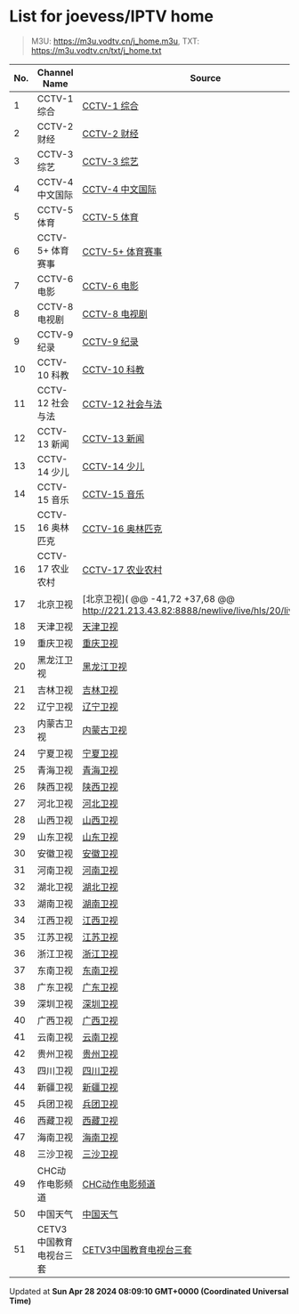 # List for **joevess/IPTV home**

> M3U: <https://m3u.vodtv.cn/j_home.m3u>, TXT: <https://m3u.vodtv.cn/txt/j_home.txt>

| No.  | Channel Name | Source |
| --- | ------------ | --- |
| 1 | CCTV-1 综合 | [CCTV-1 综合](http://39.134.24.162/dbiptv.sn.chinamobile.com/PLTV/88888890/224/3221225804/index.m3u8) |
| 2 | CCTV-2 财经 | [CCTV-2 财经](http://39.134.24.162/dbiptv.sn.chinamobile.com/PLTV/88888890/224/3221226195/index.m3u8) |
| 3 | CCTV-3 综艺 | [CCTV-3 综艺](http://39.134.24.166/dbiptv.sn.chinamobile.com/PLTV/88888888/224/3221226397/1.m3u8) |
| 4 | CCTV-4 中文国际 | [CCTV-4 中文国际](http://39.134.24.162/dbiptv.sn.chinamobile.com/PLTV/88888888/224/3221226191/1.m3u8) |
| 5 | CCTV-5 体育 | [CCTV-5 体育](http://39.134.24.162/dbiptv.sn.chinamobile.com/PLTV/88888890/224/3221226395/index.m3u8) |
| 6 | CCTV-5+ 体育赛事 | [CCTV-5+ 体育赛事](http://39.134.24.161/dbiptv.sn.chinamobile.com/PLTV/88888890/224/3221225761/index.m3u8) |
| 7 | CCTV-6 电影 | [CCTV-6 电影](http://39.134.24.162/dbiptv.sn.chinamobile.com/PLTV/88888890/224/3221226393/index.m3u8) |
| 8 | CCTV-8 电视剧 | [CCTV-8 电视剧](http://39.134.24.162/dbiptv.sn.chinamobile.com/PLTV/88888888/224/3221226391/1.m3u8) |
| 9 | CCTV-9 纪录 | [CCTV-9 纪录](http://39.134.24.162/dbiptv.sn.chinamobile.com/PLTV/88888890/224/3221226197/index.m3u8) |
| 10 | CCTV-10 科教 | [CCTV-10 科教](http://39.134.24.162/dbiptv.sn.chinamobile.com/PLTV/88888888/224/3221226189/1.m3u8) |
| 11 | CCTV-12 社会与法 | [CCTV-12 社会与法](http://111.59.63.32:9901/tsfile/live/1019_1.m3u8) |
| 12 | CCTV-13 新闻 | [CCTV-13 新闻](https://live-play.cctvnews.cctv.com/cctv/merge_cctv13.m3u8) |
| 13 | CCTV-14 少儿 | [CCTV-14 少儿](http://39.134.24.166/dbiptv.sn.chinamobile.com/PLTV/88888890/224/3221226193/index.m3u8) |
| 14 | CCTV-15 音乐 | [CCTV-15 音乐](http://1.195.111.251:11190/tsfile/live/0015_1.m3u8) |
| 15 | CCTV-16 奥林匹克 | [CCTV-16 奥林匹克](http://39.134.24.162/dbiptv.sn.chinamobile.com/PLTV/88888890/224/3221226921/index.m3u8) |
| 16 | CCTV-17 农业农村 | [CCTV-17 农业农村](http://111.59.63.32:9901/tsfile/live/1023_1.m3u8) |
| 17 | 北京卫视 | [北京卫视](	@@ -41,72 +37,68 @@ http://221.213.43.82:8888/newlive/live/hls/20/live.m3u8) |
| 18 | 天津卫视 | [天津卫视](http://111.59.63.32:9901/tsfile/live/1047_1.m3u8) |
| 19 | 重庆卫视 | [重庆卫视](https://iptv.luas.edu.cn/liverespath/b14734af7f740eb61419248c57e25551a7d1093f/5d2b5d0510-0-0-105d2ca44ae2d9aab6095bbd2b23d67d/index.m3u8) |
| 20 | 黑龙江卫视 | [黑龙江卫视](http://39.134.24.161/dbiptv.sn.chinamobile.com/PLTV/88888890/224/3221225802/index.m3u8) |
| 21 | 吉林卫视 | [吉林卫视](http://111.59.63.32:9901/tsfile/live/1043_1.m3u8) |
| 22 | 辽宁卫视 | [辽宁卫视](https://iptv.luas.edu.cn/liverespath/2844a81a1ac7f57ada10433dacb258b595a3a774/8a3a2fd2cf-0-0-3d689a5c5d9fd77adfec7c402da05854/index.m3u8) |
| 23 | 内蒙古卫视 | [内蒙古卫视](http://111.59.63.32:9901/tsfile/live/1038_1.m3u8) |
| 24 | 宁夏卫视 | [宁夏卫视](http://111.59.63.32:9901/tsfile/live/1040_1.m3u8) |
| 25 | 青海卫视 | [青海卫视](http://221.2.36.34:8888/newlive/live/hls/39/live.m3u8) |
| 26 | 陕西卫视 | [陕西卫视](http://221.213.43.82:8888/newlive/live/hls/41/live.m3u8) |
| 27 | 河北卫视 | [河北卫视](http://221.213.43.82:8888/newlive/live/hls/45/live.m3u8) |
| 28 | 山西卫视 | [山西卫视](http://111.59.63.32:9901/tsfile/live/1046_1.m3u8) |
| 29 | 山东卫视 | [山东卫视](http://221.213.43.82:8888/newlive/live/hls/30/live.m3u8) |
| 30 | 安徽卫视 | [安徽卫视](http://111.59.63.32:9901/tsfile/live/1027_1.m3u8) |
| 31 | 河南卫视 | [河南卫视](http://221.213.43.82:8888/newlive/live/hls/33/live.m3u8) |
| 32 | 湖北卫视 | [湖北卫视](http://221.213.43.82:8888/newlive/live/hls/34/live.m3u8) |
| 33 | 湖南卫视 | [湖南卫视](http://111.59.63.32:9901/tsfile/live/1028_1.m3u8) |
| 34 | 江西卫视 | [江西卫视](http://221.2.36.34:8888/newlive/live/hls/48/live.m3u8) |
| 35 | 江苏卫视 | [江苏卫视](http://221.213.43.82:8888/newlive/live/hls/22/live.m3u8) |
| 36 | 浙江卫视 | [浙江卫视](http://ali-m-l.cztv.com/channels/lantian/channel01/1080p.m3u8) |
| 37 | 东南卫视 | [东南卫视](https://iptv.luas.edu.cn/liverespath/7a202b5f39c56db4ca3ca7a3dc21b073c9bc472a/17e62c2e01-0-0-70b94eb3e45746c6a9af7be4bcd47bf2/index.m3u8) |
| 38 | 广东卫视 | [广东卫视](https://iptv.luas.edu.cn/liverespath/57e80ee85ec1f4e523e1bca55f5a676abd292db8/da9447e5bb-0-0-f5f61780d2c38572372fb5aafad399f0/index.m3u8) |
| 39 | 深圳卫视 | [深圳卫视](http://39.134.24.166/dbiptv.sn.chinamobile.com/PLTV/88888890/224/3221226205/index.m3u8) |
| 40 | 广西卫视 | [广西卫视](http://111.59.63.32:9901/tsfile/live/1003_1.m3u8) |
| 41 | 云南卫视 | [云南卫视](http://tvlive.ynradio.com/live/yunnanweishi/playlist.m3u8) |
| 42 | 贵州卫视 | [贵州卫视](http://111.59.63.32:9901/tsfile/live/1036_1.m3u8) |
| 43 | 四川卫视 | [四川卫视](http://111.59.63.32:9901/tsfile/live/1029_1.m3u8) |
| 44 | 新疆卫视 | [新疆卫视](http://111.59.63.32:9901/tsfile/live/1039_1.m3u8) |
| 45 | 兵团卫视 | [兵团卫视](http://39.134.24.162/dbiptv.sn.chinamobile.com/PLTV/88888890/224/3221226214/index.m3u8) |
| 46 | 西藏卫视 | [西藏卫视](http://221.213.43.82:8888/newlive/live/hls/37/live.m3u8) |
| 47 | 海南卫视 | [海南卫视](http://39.134.24.161/dbiptv.sn.chinamobile.com/PLTV/88888890/224/3221225769/index.m3u8) |
| 48 | 三沙卫视 | [三沙卫视](https://pullsstv90080111.ssws.tv/live/SSTV20220729.m3u8) |
| 49 | CHC动作电影频道 | [CHC动作电影频道](https://iptv.luas.edu.cn/liverespath/e0096742f0c5be4c5225cf3c7ab1077177bec05f/73806b841d-0-0-49fbde5c705d9930c203f18caff64fe0/index.m3u8) |
| 50 | 中国天气 | [中国天气](http://hls.weathertv.cn/tslslive/qCFIfHB/hls/live_sd.m3u8) |
| 51 | CETV3中国教育电视台三套 | [CETV3中国教育电视台三套](https://iptv.luas.edu.cn/liverespath/3a13f3b554cd6c3764599392bb43650e4e015b87/063125215c-0-0-7677012e61c4b04f692f5f8e49d953c9/index.m3u8) |

Updated at **Sun Apr 28 2024 08:09:10 GMT+0000 (Coordinated Universal Time)**
